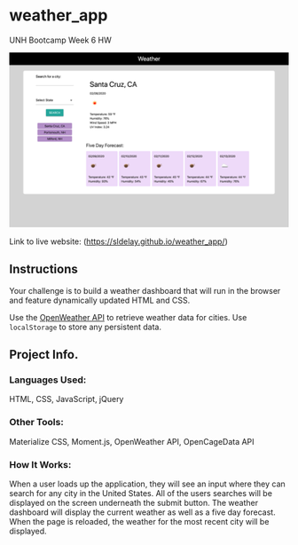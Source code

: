 # weather_app
UNH Bootcamp Week 6 HW

![alt text](assets/style/images/screenshot.png) 

Link to live website: (https://sldelay.github.io/weather_app/)

## Instructions

Your challenge is to build a weather dashboard that will run in the browser and feature dynamically updated HTML and CSS.

Use the [OpenWeather API](https://openweathermap.org/api) to retrieve weather data for cities. Use `localStorage` to store any persistent data.


## Project Info.

### Languages Used:
HTML, CSS, JavaScript, jQuery

### Other Tools:
Materialize CSS, Moment.js, OpenWeather API, OpenCageData API

### How It Works:
When a user loads up the application, they will see an input where they can search for any city in the United States. All of the users searches will be displayed on the screen underneath the submit button. The weather dashboard will display the current weather as well as a five day forecast. When the page is reloaded, the weather for the most recent city will be displayed.
